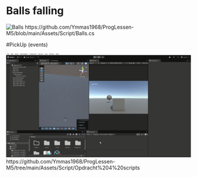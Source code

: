 # Balls falling

![Balls](https://github.com/Ymmas1968/ProgLessen-M5/blob/main/ProgLessen%20M5%20-%20SampleScene%20-%20Windows%2C%20Mac%2C%20Linux%20-%20Unity%206.0%20(6000.0.47f1)_%20_DX11_%202025-09-12%2009-55-39.gif)
https://github.com/Ymmas1968/ProgLessen-M5/blob/main/Assets/Script/Balls.cs

#PickUp (events)

![PickUp](https://github.com/Ymmas1968/ProgLessen-M5/blob/main/ProgLessen%20M5%20-%20Opdracht%204%20-%20Windows%2C%20Mac%2C%20Linux%20-%20Unity%206.0%20(6000.0.47f1)_%20_DX11_%202025-09-18%2010-00-01.gif)
https://github.com/Ymmas1968/ProgLessen-M5/tree/main/Assets/Script/Opdracht%204%20scripts
